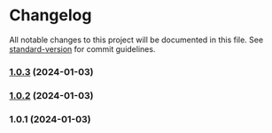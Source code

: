 # Changelog

All notable changes to this project will be documented in this file. See [standard-version](https://github.com/conventional-changelog/standard-version) for commit guidelines.

### [1.0.3](https://github.com/kevpmoore/webtask-splunk-logger/settings/compare/v1.0.2...v1.0.3) (2024-01-03)

### [1.0.2](https://github.com/kevpmoore/webtask-splunk-logger/settings/compare/v1.0.1...v1.0.2) (2024-01-03)

### 1.0.1 (2024-01-03)
